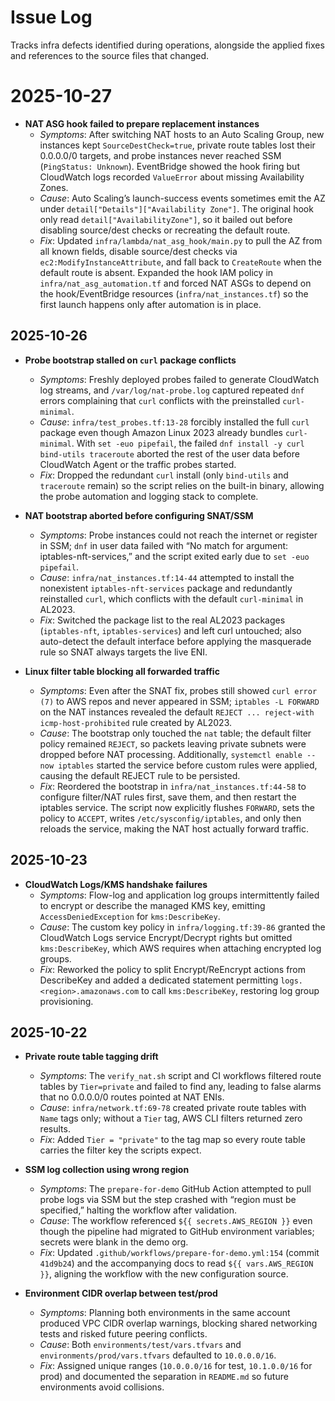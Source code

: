 # Issue Log

Tracks infra defects identified during operations, alongside the applied fixes and references to the source files that changed.

# 2025-10-27

- **NAT ASG hook failed to prepare replacement instances**  
  - *Symptoms*: After switching NAT hosts to an Auto Scaling Group, new instances kept `SourceDestCheck=true`, private route tables lost their 0.0.0.0/0 targets, and probe instances never reached SSM (`PingStatus: Unknown`). EventBridge showed the hook firing but CloudWatch logs recorded `ValueError` about missing Availability Zones.  
  - *Cause*: Auto Scaling’s launch-success events sometimes emit the AZ under `detail["Details"]["Availability Zone"]`. The original hook only read `detail["AvailabilityZone"]`, so it bailed out before disabling source/dest checks or recreating the default route.  
  - *Fix*: Updated `infra/lambda/nat_asg_hook/main.py` to pull the AZ from all known fields, disable source/dest checks via `ec2:ModifyInstanceAttribute`, and fall back to `CreateRoute` when the default route is absent. Expanded the hook IAM policy in `infra/nat_asg_automation.tf` and forced NAT ASGs to depend on the hook/EventBridge resources (`infra/nat_instances.tf`) so the first launch happens only after automation is in place.

## 2025-10-26

- **Probe bootstrap stalled on `curl` package conflicts**  
  - *Symptoms*: Freshly deployed probes failed to generate CloudWatch log streams, and `/var/log/nat-probe.log` captured repeated `dnf` errors complaining that `curl` conflicts with the preinstalled `curl-minimal`.  
  - *Cause*: `infra/test_probes.tf:13-28` forcibly installed the full `curl` package even though Amazon Linux 2023 already bundles `curl-minimal`. With `set -euo pipefail`, the failed `dnf install -y curl bind-utils traceroute` aborted the rest of the user data before CloudWatch Agent or the traffic probes started.  
  - *Fix*: Dropped the redundant `curl` install (only `bind-utils` and `traceroute` remain) so the script relies on the built-in binary, allowing the probe automation and logging stack to complete.

- **NAT bootstrap aborted before configuring SNAT/SSM**  
  - *Symptoms*: Probe instances could not reach the internet or register in SSM; `dnf` in user data failed with “No match for argument: iptables-nft-services,” and the script exited early due to `set -euo pipefail`.  
  - *Cause*: `infra/nat_instances.tf:14-44` attempted to install the nonexistent `iptables-nft-services` package and redundantly reinstalled `curl`, which conflicts with the default `curl-minimal` in AL2023.  
  - *Fix*: Switched the package list to the real AL2023 packages (`iptables-nft`, `iptables-services`) and left curl untouched; also auto-detect the default interface before applying the masquerade rule so SNAT always targets the live ENI.

- **Linux filter table blocking all forwarded traffic**  
  - *Symptoms*: Even after the SNAT fix, probes still showed `curl error (7)` to AWS repos and never appeared in SSM; `iptables -L FORWARD` on the NAT instances revealed the default `REJECT ... reject-with icmp-host-prohibited` rule created by AL2023.  
  - *Cause*: The bootstrap only touched the `nat` table; the default filter policy remained `REJECT`, so packets leaving private subnets were dropped before NAT processing. Additionally, `systemctl enable --now iptables` started the service before custom rules were applied, causing the default REJECT rule to be persisted.  
  - *Fix*: Reordered the bootstrap in `infra/nat_instances.tf:44-58` to configure filter/NAT rules first, save them, and then restart the iptables service. The script now explicitly flushes `FORWARD`, sets the policy to `ACCEPT`, writes `/etc/sysconfig/iptables`, and only then reloads the service, making the NAT host actually forward traffic.

## 2025-10-23

- **CloudWatch Logs/KMS handshake failures**  
  - *Symptoms*: Flow-log and application log groups intermittently failed to encrypt or describe the managed KMS key, emitting `AccessDeniedException` for `kms:DescribeKey`.  
  - *Cause*: The custom key policy in `infra/logging.tf:39-86` granted the CloudWatch Logs service Encrypt/Decrypt rights but omitted `kms:DescribeKey`, which AWS requires when attaching encrypted log groups.  
  - *Fix*: Reworked the policy to split Encrypt/ReEncrypt actions from DescribeKey and added a dedicated statement permitting `logs.<region>.amazonaws.com` to call `kms:DescribeKey`, restoring log group provisioning.

## 2025-10-22

- **Private route table tagging drift**  
  - *Symptoms*: The `verify_nat.sh` script and CI workflows filtered route tables by `Tier=private` and failed to find any, leading to false alarms that no 0.0.0.0/0 routes pointed at NAT ENIs.  
  - *Cause*: `infra/network.tf:69-78` created private route tables with `Name` tags only; without a `Tier` tag, AWS CLI filters returned zero results.  
  - *Fix*: Added `Tier = "private"` to the tag map so every route table carries the filter key the scripts expect.

- **SSM log collection using wrong region**  
  - *Symptoms*: The `prepare-for-demo` GitHub Action attempted to pull probe logs via SSM but the step crashed with “region must be specified,” halting the workflow after validation.  
  - *Cause*: The workflow referenced `${{ secrets.AWS_REGION }}` even though the pipeline had migrated to GitHub environment variables; secrets were blank in the demo org.  
  - *Fix*: Updated `.github/workflows/prepare-for-demo.yml:154` (commit `41d9b24`) and the accompanying docs to read `${{ vars.AWS_REGION }}`, aligning the workflow with the new configuration source.

- **Environment CIDR overlap between test/prod**  
  - *Symptoms*: Planning both environments in the same account produced VPC CIDR overlap warnings, blocking shared networking tests and risked future peering conflicts.  
  - *Cause*: Both `environments/test/vars.tfvars` and `environments/prod/vars.tfvars` defaulted to `10.0.0.0/16`.  
  - *Fix*: Assigned unique ranges (`10.0.0.0/16` for test, `10.1.0.0/16` for prod) and documented the separation in `README.md` so future environments avoid collisions.
